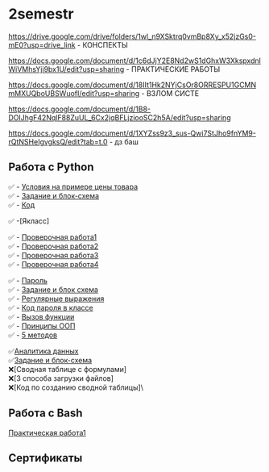 # 2semestr
https://drive.google.com/drive/folders/1wl_n9XSktrq0vmBp8Xy_x52jzGs0-mE0?usp=drive_link - КОНСПЕКТЫ

https://docs.google.com/document/d/1c6dJjY2E8Nd2wS1dGhxW3XkspxdnlWiVMhsYji9bx1U/edit?usp=sharing - ПРАКТИЧЕСКИЕ РАБОТЫ

https://docs.google.com/document/d/18IIt1Hk2NYjCsOr8ORRESPU1GCMNmMXUQboUBSWuofI/edit?usp=sharing - ВЗЛОМ СИСТЕ


https://docs.google.com/document/d/1B8-DOlJhgF42NqlF88ZuUL_6Cx2jqBFLjziooSC2h5A/edit?usp=sharing

https://docs.google.com/document/d/1XYZss9z3_sus-Qwi7StJho9fnYM9-rQtNSHeIgvgksQ/edit?tab=t.0 - дз баш
## Работа с Python
✅ - [Условия на примере цены товара](https://colab.research.google.com/drive/1G_EZEX2KbKCcde4jEHlQpqX-jXfUIoje#scrollTo=txq5Wj4tfRGB)\
        ✅ - [Задание и блок-схема](https://colab.research.google.com/drive/1G_EZEX2KbKCcde4jEHlQpqX-jXfUIoje#scrollTo=emKGuCu-h0cS&line=1&uniqifier=1)\
✅ - [Код](https://colab.research.google.com/drive/1G_EZEX2KbKCcde4jEHlQpqX-jXfUIoje#scrollTo=emKGuCu-h0cS&line=1&uniqifier=1)

✅ -[Якласс]

✅ - [Проверочная работа1](https://www.yaklass.ru/TestWork/Results/23002086?from=%2Ftestwork)\
✅ - [Проверочная работа2](https://www.yaklass.ru/TestWork/Results/22963632?from=%2Ftestwork)\
✅ - [Проверочная работа3](https://www.yaklass.ru/TestWork/Results/23100122?from=%2Ftestworkс)\
✅ - [Проверочная работа4](https://www.yaklass.ru/TestWork/Results/22938148?from=%2Ftestwork)

✅ - [Пароль](https://colab.research.google.com/drive/1G_EZEX2KbKCcde4jEHlQpqX-jXfUIoje#scrollTo=XQWtZWNNr_Cp)\
✅ - [Задание и блок схема](https://colab.research.google.com/drive/1G_EZEX2KbKCcde4jEHlQpqX-jXfUIoje#scrollTo=XQWtZWNNr_Cp)\
        ✅ - [Регулярные выражения](https://colab.research.google.com/drive/1G_EZEX2KbKCcde4jEHlQpqX-jXfUIoje#scrollTo=ZS2fU_drqX6h)\
✅ - [Код пароля в классе](https://colab.research.google.com/drive/1G_EZEX2KbKCcde4jEHlQpqX-jXfUIoje#scrollTo=8-8ZfLSLyFK5&line=1&uniqifier=1)\
✅ - [Вызов функции](https://colab.research.google.com/drive/1G_EZEX2KbKCcde4jEHlQpqX-jXfUIoje#scrollTo=_2N4qD3N8Sau)\
✅ - [Принципы ООП](https://colab.research.google.com/drive/1G_EZEX2KbKCcde4jEHlQpqX-jXfhttps://colab.research.google.com/drive/1G_EZEX2KbKCcde4jEHlQpqX-jXfUIoje#scrollTo=SvsVaxeCwKL6UIoje#scrollTo=V2eLAevz2ChR)\
✅ - [5 методов](https://colab.research.google.com/drive/1G_EZEX2KbKCcde4jEHlQpqX-jXfUIoje#scrollTo=SvsVaxeCwKL6)

✅[Аналитика данных](https://app.diagrams.net/#G1bdcP3OiDcEADn3TipmEa1PqJ_kupxFMD#%7B%22pageId%22%3A%22PrTM6MTqaT5qHNGuFR7M%22%7D)\
✅[Задание и блок-схема](https://app.diagrams.net/#G1bdcP3OiDcEADn3TipmEa1PqJ_kupxFMD#%7B%22pageId%22%3A%22PrTM6MTqaT5qHNGuFR7M%22%7D)\
❌[Сводная таблице с формулами]\
❌[3 способа загрузки файлов]\
❌[Код по созданию сводной таблицы]\


## Работа с Bash

[Практическая работа1](https://docs.google.com/document/d/1c6dJjY2E8Nd2wS1dGhxW3XkspxdnlWiVMhsYji9bx1U/edit?tab=t.0)

## Сертификаты


